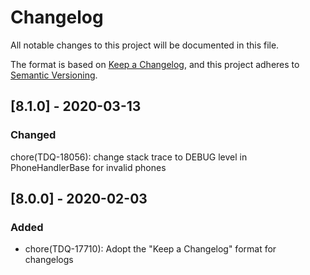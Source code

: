 # Changelog
All notable changes to this project will be documented in this file.

The format is based on [Keep a Changelog](https://keepachangelog.com/en/1.0.0/),
and this project adheres to [Semantic Versioning](https://semver.org/spec/v2.0.0.html).

## [8.1.0] - 2020-03-13
### Changed
chore(TDQ-18056): change stack trace to DEBUG level in PhoneHandlerBase for invalid phones

## [8.0.0] - 2020-02-03
### Added
- chore(TDQ-17710): Adopt the "Keep a Changelog" format for changelogs
